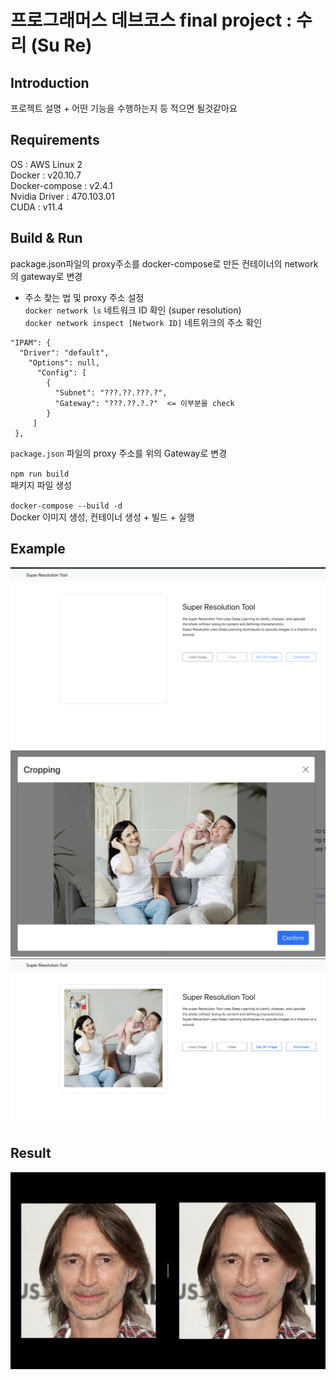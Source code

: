 # 프로그래머스 데브코스 final project : 수리 (Su Re)


## Introduction
프로젝트 설명 + 어떤 기능을 수행하는지 등 적으면 될것같아요


## Requirements
OS : AWS Linux 2  
Docker : v20.10.7  
Docker-compose : v2.4.1  
Nvidia Driver : 470.103.01    
CUDA : v11.4



## Build & Run
package.json파일의 proxy주소를 docker-compose로 만든 컨테이너의 network 의 gateway로 변경  
- 주소 찾는 법 및 proxy 주소 설정  
`docker network ls` 네트워크 ID 확인 (super resolution)  
`docker network inspect [Network ID]` 네트위크의 주소 확인  
```
"IPAM": {  
  "Driver": "default",  
    "Options": null,  
      "Config": [  
        {  
          "Subnet": "???.??.???.?",  
          "Gateway": "???.??.?.?"  <= 이부분을 check
        }  
     ]  
 },  
 ```
 
 `package.json` 파일의 proxy 주소를 위의 Gateway로 변경
 

`npm run build`  
패키지 파일 생성


`docker-compose --build -d`  
Docker 이미지 생성, 컨테이너 생성 + 빌드 + 실행  




## Example
![Example](./Images/example.png)
![Crop](./Images/Crop.png)
![Load](./Images/Load.png)


## Result
![Compare](./Images/compare.png)

